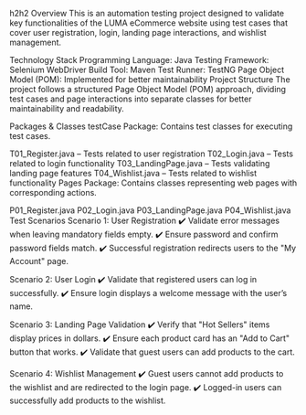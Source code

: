 h2<LUMA Automation Testing Project>h2
Overview
This is an automation testing project designed to validate key functionalities of the LUMA eCommerce website using test cases that cover user registration, login, landing page interactions, and wishlist management.

Technology Stack
Programming Language: Java
Testing Framework: Selenium WebDriver
Build Tool: Maven
Test Runner: TestNG
Page Object Model (POM): Implemented for better maintainability
Project Structure
The project follows a structured Page Object Model (POM) approach, dividing test cases and page interactions into separate classes for better maintainability and readability.

Packages & Classes
testCase Package: Contains test classes for executing test cases.

T01_Register.java – Tests related to user registration
T02_Login.java – Tests related to login functionality
T03_LandingPage.java – Tests validating landing page features
T04_Wishlist.java – Tests related to wishlist functionality
Pages Package: Contains classes representing web pages with corresponding actions.

P01_Register.java
P02_Login.java
P03_LandingPage.java
P04_Wishlist.java
Test Scenarios
Scenario 1: User Registration
✔️ Validate error messages when leaving mandatory fields empty.
✔️ Ensure password and confirm password fields match.
✔️ Successful registration redirects users to the "My Account" page.

Scenario 2: User Login
✔️ Validate that registered users can log in successfully.
✔️ Ensure login displays a welcome message with the user’s name.

Scenario 3: Landing Page Validation
✔️ Verify that "Hot Sellers" items display prices in dollars.
✔️ Ensure each product card has an "Add to Cart" button that works.
✔️ Validate that guest users can add products to the cart.

Scenario 4: Wishlist Management
✔️ Guest users cannot add products to the wishlist and are redirected to the login page.
✔️ Logged-in users can successfully add products to the wishlist.
